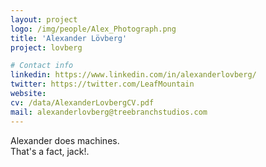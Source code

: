```yaml
---
layout: project
logo: /img/people/Alex_Photograph.png
title: 'Alexander Lövberg'
project: lovberg

# Contact info
linkedin: https://www.linkedin.com/in/alexanderlovberg/
twitter: https://twitter.com/LeafMountain
website:
cv: /data/AlexanderLovbergCV.pdf
mail: alexanderlovberg@treebranchstudios.com
---
```


Alexander does machines.
<br>
That's a fact, jack!.

